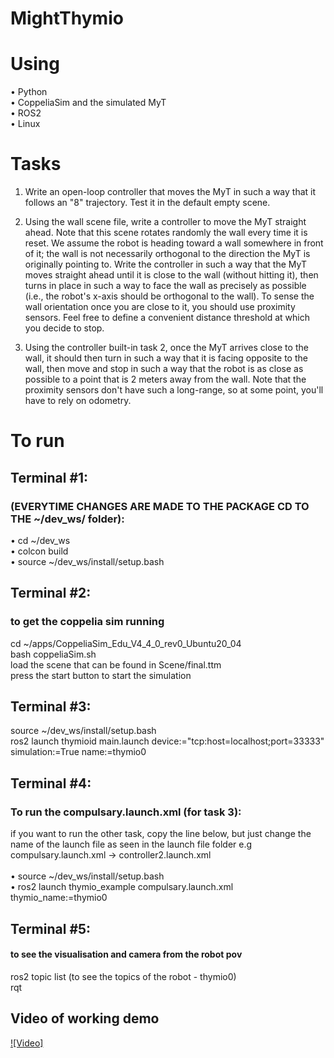 # MightThymio
# Using 
• Python <br>
• CoppeliaSim and the simulated MyT <br>
• ROS2 <br>
• Linux <br>


# Tasks
1. Write an open-loop controller that moves the MyT in such a way that it follows an "8" trajectory. Test it in the default empty scene. 

2. Using the wall scene file, write a controller to move the MyT straight ahead. Note that this scene rotates randomly the wall every time it is reset. We assume the robot is heading toward a wall somewhere in front of it; the wall is not necessarily orthogonal to the direction the MyT is originally pointing to. Write the controller in such a way that the MyT moves straight ahead until it is close to the wall (without hitting it), then turns in place in such a way to face the wall as precisely as possible (i.e., the robot's x-axis should be orthogonal to the wall). To sense the wall orientation once you are close to it, you should use proximity sensors. Feel free to define a convenient distance threshold at which you decide to stop. 

3. Using the controller built-in task 2, once the MyT arrives close to the wall, it should then turn in such a way that it is facing opposite to the wall, then move and stop in such a way that the robot is as close as possible to a point that is 2 meters away from the wall. Note that the proximity sensors don't have such a long-range, so at some point, you'll have to rely on odometry. <br>

# To run 
## Terminal #1:
### (EVERYTIME CHANGES ARE MADE TO THE PACKAGE CD TO THE ~/dev_ws/ folder): <br>
•	cd ~/dev_ws <br>
• colcon build <br>
•	source ~/dev_ws/install/setup.bash <br>

## Terminal #2:
### to get the coppelia sim running
cd ~/apps/CoppeliaSim_Edu_V4_4_0_rev0_Ubuntu20_04<br>
bash coppeliaSim.sh <br>
load the scene that can be found in Scene/final.ttm <br>
press the start button to start the simulation <br>


## Terminal #3:
source ~/dev_ws/install/setup.bash <br>
ros2 launch thymioid main.launch device:="tcp:host=localhost;port=33333" simulation:=True name:=thymio0


## Terminal #4:
### To run the compulsary.launch.xml (for task 3):
if you want to run the other task, copy the line below, but just change the name of the launch file as seen in the launch file folder e.g compulsary.launch.xml -> controller2.launch.xml  <br>  <br>
• source ~/dev_ws/install/setup.bash <br>
• ros2 launch thymio_example compulsary.launch.xml thymio_name:=thymio0 <br>


## Terminal #5:
#### to see the visualisation and camera from the robot pov
ros2 topic list (to see the topics of the robot - thymio0) <br>
rqt

## Video of working demo
[![Video]](https://www.youtube.com/embed/Dq2C29SGfVg?si=heOq3GB3yGj1SZ0t)

